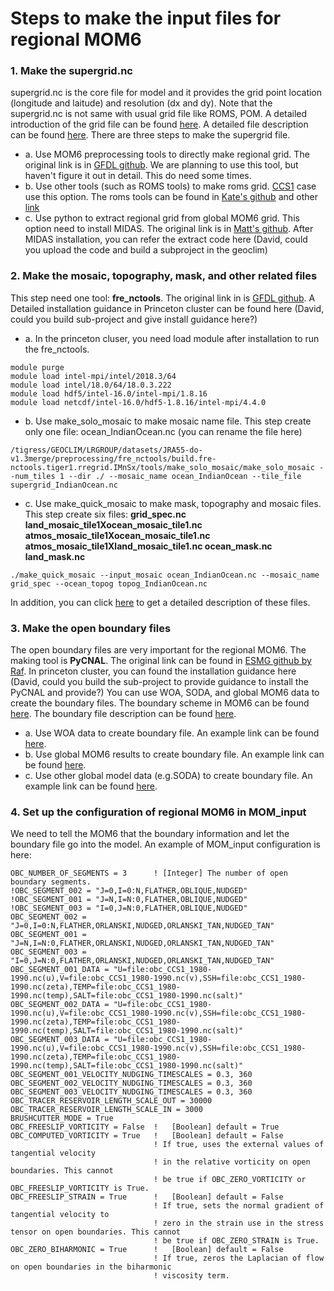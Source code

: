 # Steps to make the input files for regional MOM6

### 1. Make the supergrid.nc
supergrid.nc is the core file for model and it provides the grid point location (longitude and laitude) and resolution (dx and dy). Note that the supergrid.nc is 
not same with usual grid file like ROMS, POM. A detailed introduction of the grid file can be found [here](https://geoclim.princeton.edu/lrgroup/geoclim-mom6/wikis/MOM6-hgrid-file). A detailed file description can be found
[here](https://geoclim.princeton.edu/lrgroup/geoclim-mom6/wikis/MOM6-input-files-description). There are three steps to make the supergrid file.

* a. Use MOM6 preprocessing tools to directly make regional grid. The original link is in [GFDL github](https://github.com/NOAA-GFDL/MOM6-examples/tree/dev/gfdl/ice_ocean_SIS2/OM4_05/preprocessing). 
We are planning to use this tool, but haven't figure it out in detail. This do need some times.
* b. Use other tools (such as ROMS tools) to make roms grid. [CCS1](https://github.com/ESMG/ESMG-configs/tree/dev/esmg/CCS1/preprocessing) case use this option. The roms tools can be found in
[Kate's github](https://github.com/ESMG/pyroms) and other [link](http://romsagrif.gforge.inria.fr/)
* c. Use python to extract regional grid from global MOM6 grid. This option need to install MIDAS. The original link is in [Matt's github](https://github.com/mjharriso/MIDAS.git). 
After MIDAS installation, you can refer the extract code here (David, could you upload the code and build a subproject in the geoclim)

### 2. Make the mosaic, topography, mask, and other related files
This step need one tool: **fre_nctools**. The original link in is [GFDL github](https://github.com/NOAA-GFDL/FRE-NCtools). A Detailed installation guidance in Princeton 
cluster can be found here (David, could you build sub-project and give install guidance here?)

* a. In the princeton cluser, you need load module after installation to run the fre_nctools.
```
module purge
module load intel-mpi/intel/2018.3/64
module load intel/18.0/64/18.0.3.222
module load hdf5/intel-16.0/intel-mpi/1.8.16
module load netcdf/intel-16.0/hdf5-1.8.16/intel-mpi/4.4.0
```

* b. Use make_solo_mosaic to make mosaic name file. This step create only one file: ocean_IndianOcean.nc (you can rename the file here)
```
/tigress/GEOCLIM/LRGROUP/datasets/JRA55-do-v1.3merge/preprocessing/fre_nctools/build.fre-nctools.tiger1.rregrid.IMnSx/tools/make_solo_mosaic/make_solo_mosaic --num_tiles 1 --dir ./ --mosaic_name ocean_IndianOcean --tile_file supergrid_IndianOcean.nc
```

* c. Use make_quick_mosaic to make mask, topography and mosaic files. This step create six files: 
**grid_spec.nc land_mosaic_tile1Xocean_mosaic_tile1.nc atmos_mosaic_tile1Xocean_mosaic_tile1.nc atmos_mosaic_tile1Xland_mosaic_tile1.nc ocean_mask.nc land_mask.nc**
```
./make_quick_mosaic --input_mosaic ocean_IndianOcean.nc --mosaic_name grid_spec --ocean_topog topog_IndianOcean.nc
```
In addition, you can click [here](https://geoclim.princeton.edu/lrgroup/geoclim-mom6/wikis/MOM6-input-files-description) to get a detailed description of these files.

### 3. Make the open boundary files
The open boundary files are very important for the regional MOM6. The making tool is **PyCNAL**. The original link can be found in [ESMG github by Raf](https://github.com/ESMG/PyCNAL_regridding). 
In princeton cluster, you can found the installation guidance here (David, could you build the sub-project to provide guidance to install the PyCNAL and provide?)
You can use WOA, SODA, and global MOM6 data to create the boundary files. The boundary scheme in MOM6 can be found [here](https://github.com/NOAA-GFDL/MOM6-examples/wiki/Open-Boundary-Conditions).
The boundary file description can be found [here](https://geoclim.princeton.edu/lrgroup/geoclim-mom6/wikis/MOM6-input-files-description).

* a. Use WOA data to create boundary file. An example link can be found [here](https://github.com/ESMG/PyCNAL_regridding/tree/master/examples/WOA13). 
* b. Use global MOM6 results to create boundary file. An example link can be found [here](https://github.com/ESMG/PyCNAL_regridding/tree/master/examples/SODA3.3.1). 
* c. Use other global model data (e.g.SODA) to create boundary file. An example link can be found [here](https://github.com/ESMG/PyCNAL_regridding/tree/master/examples/MOM6). 

### 4. Set up the configuration of regional MOM6 in MOM_input
We need to tell the MOM6 that the boundary information and let the boundary file go into the model. An example of MOM_input configuration is here:
```
OBC_NUMBER_OF_SEGMENTS = 3      ! [Integer] The number of open boundary segments.
!OBC_SEGMENT_002 = "J=0,I=0:N,FLATHER,OBLIQUE,NUDGED"
!OBC_SEGMENT_001 = "J=N,I=N:0,FLATHER,OBLIQUE,NUDGED"
!OBC_SEGMENT_003 = "I=0,J=N:0,FLATHER,OBLIQUE,NUDGED"
OBC_SEGMENT_002 = "J=0,I=0:N,FLATHER,ORLANSKI,NUDGED,ORLANSKI_TAN,NUDGED_TAN"
OBC_SEGMENT_001 = "J=N,I=N:0,FLATHER,ORLANSKI,NUDGED,ORLANSKI_TAN,NUDGED_TAN"
OBC_SEGMENT_003 = "I=0,J=N:0,FLATHER,ORLANSKI,NUDGED,ORLANSKI_TAN,NUDGED_TAN"
OBC_SEGMENT_001_DATA = "U=file:obc_CCS1_1980-1990.nc(u),V=file:obc_CCS1_1980-1990.nc(v),SSH=file:obc_CCS1_1980-1990.nc(zeta),TEMP=file:obc_CCS1_1980-1990.nc(temp),SALT=file:obc_CCS1_1980-1990.nc(salt)"
OBC_SEGMENT_002_DATA = "U=file:obc_CCS1_1980-1990.nc(u),V=file:obc_CCS1_1980-1990.nc(v),SSH=file:obc_CCS1_1980-1990.nc(zeta),TEMP=file:obc_CCS1_1980-1990.nc(temp),SALT=file:obc_CCS1_1980-1990.nc(salt)"
OBC_SEGMENT_003_DATA = "U=file:obc_CCS1_1980-1990.nc(u),V=file:obc_CCS1_1980-1990.nc(v),SSH=file:obc_CCS1_1980-1990.nc(zeta),TEMP=file:obc_CCS1_1980-1990.nc(temp),SALT=file:obc_CCS1_1980-1990.nc(salt)"
OBC_SEGMENT_001_VELOCITY_NUDGING_TIMESCALES = 0.3, 360
OBC_SEGMENT_002_VELOCITY_NUDGING_TIMESCALES = 0.3, 360
OBC_SEGMENT_003_VELOCITY_NUDGING_TIMESCALES = 0.3, 360
OBC_TRACER_RESERVOIR_LENGTH_SCALE_OUT = 30000
OBC_TRACER_RESERVOIR_LENGTH_SCALE_IN = 3000
BRUSHCUTTER_MODE = True
OBC_FREESLIP_VORTICITY = False  !   [Boolean] default = True
OBC_COMPUTED_VORTICITY = True   !   [Boolean] default = False
                                ! If true, uses the external values of tangential velocity
                                ! in the relative vorticity on open boundaries. This cannot
                                ! be true if OBC_ZERO_VORTICITY or OBC_FREESLIP_VORTICITY is True.
OBC_FREESLIP_STRAIN = True      !   [Boolean] default = False
                                ! If true, sets the normal gradient of tangential velocity to
                                ! zero in the strain use in the stress tensor on open boundaries. This cannot
                                ! be true if OBC_ZERO_STRAIN is True.
OBC_ZERO_BIHARMONIC = True      !   [Boolean] default = False
                                ! If true, zeros the Laplacian of flow on open boundaries in the biharmonic
                                ! viscosity term.
```

